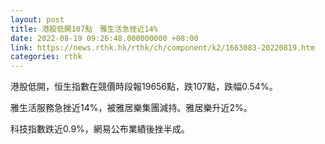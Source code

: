 ```yaml
---
layout: post
title: 港股低開107點　雅生活急挫近14%
date: 2022-08-19 09:26:48.000000000 +08:00
link: https://news.rthk.hk/rthk/ch/component/k2/1663083-20220819.htm
categories: rthk
---
```


港股低開，恒生指數在競價時段報19656點，跌107點，跌幅0.54%。

雅生活服務急挫近14%，被雅居樂集團減持。雅居樂升近2%。

科技指數跌近0.9%，網易公布業績後挫半成。
